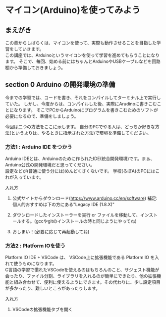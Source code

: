 # マイコン(Arduino)を使ってみよう

## まえがき
この章からしばらくは、マイコンを使って、実際も動作させることを目指した学習をしていきます。  
この講座では、Arduinoというマイコンを使って学習を進めてもらうことになります。 そこで、毎回、始める前にはちゃんとArduinoやUSBケーブルなどを回路棚から準備しておきましょう。

## section 0 Arduino の開発環境の準備
今までの学習では、コードを書き、それをコンパイルしてターミナル上で実行していた。 しかし、今度からは、コンパイルした後、実際にArudinoに書きこむことになります。 そこでPCからArduinoにプログラムを書きこむためのソフトが必要になるので、準備をしましょう。  

今回は二つの方法をここに示します。 自分のPCでやる人は、どっちか好きな方法(というよりは、やるときに指示された方法)で環境を準備してください。

### 方法1 : Arduino IDE をつかう
Arduino IDEとは、Arduinoのために作られたIDE(統合開発環境)です。まぁ、Arduino公式の開発環境だと思ってください。  
設定などが(普通に使う分には)めんどくさくないです。 学校(ろぼA)のPCにはこれが入っています。

入れ方  
1. 公式サイトからダウンロード(https://www.arduino.cc/en/software)
補足:個人的おすすめは下の方にある"Legacy IDE (1.8.X)"

2. ダウンロードしたインストーラーを実行 or ファイルを移動して、インストールする。(gccやgitのインストールの時と同じようにやってね)

3. おしまい！(必要に応じて再起動してね)

### 方法2 : Platform IOを使う
Platform IO IDE + VSCode は、 VSCode上に拡張機能である Platform IO を入れて使うものになります。  
C言語の学習で慣れたVSCodeを使えるのはもちろんのこと、サジェスト機能が会ったり、ファイル分割、ライブラリを入れるのが簡単にできたり、他の拡張機能と組み合わせて、便利に使えるようにできます。その代わりに、少し設定項目が多かったり、難しいところがあったりします。  

入れ方
1. VSCodeの拡張機能タブを開く
